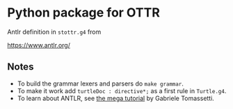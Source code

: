 # Python package for OTTR

Antlr definition in `stottr.g4` from 

https://www.antlr.org/

## Notes

* To build the grammar lexers and parsers do `make grammar`.
* To make it work add `turtleDoc : directive*;` as a first rule in `Turtle.g4`.
* To learn about ANTLR, see [the mega tutorial](https://tomassetti.me/antlr-mega-tutorial) by Gabriele Tomassetti.